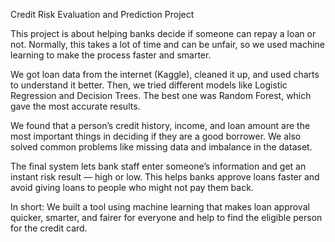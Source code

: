 Credit Risk Evaluation and Prediction Project 

This project is about helping banks decide if someone can repay a loan or not. Normally, this takes a lot of time and can be unfair, so we used machine learning to make the process faster and smarter.

We got loan data from the internet (Kaggle), cleaned it up, and used charts to understand it better. Then, we tried different models like Logistic Regression and Decision Trees. The best one was Random Forest, which gave the most accurate results.

We found that a person’s credit history, income, and loan amount are the most important things in deciding if they are a good borrower. We also solved common problems like missing data and imbalance in the dataset.

The final system lets bank staff enter someone’s information and get an instant risk result — high or low. This helps banks approve loans faster and avoid giving loans to people who might not pay them back.

In short:
We built a tool using machine learning that makes loan approval quicker, smarter, and fairer for everyone and help to find the eligible person for the credit card.
